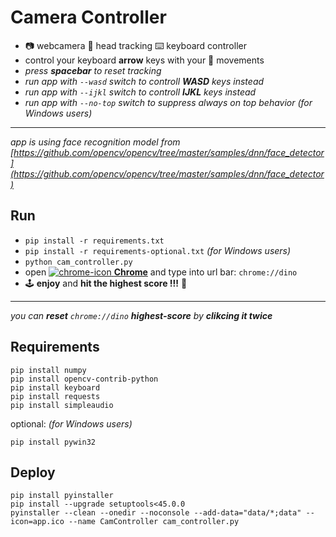 # Camera Controller 
- 📷 webcamera 🤨 head tracking ⌨️ keyboard controller
- control your keyboard **arrow** keys with your 🕺 movements
- *press **spacebar** to reset tracking*
- *run app with `--wasd` switch to controll **WASD** keys instead*
- *run app with `--ijkl` switch to controll **IJKL** keys instead*
- *run app with `--no-top` switch to suppress always on top behavior (for Windows users)*

-----------------------------------------
*app is using face recognition model from [https://github.com/opencv/opencv/tree/master/samples/dnn/face_detector](https://github.com/opencv/opencv/tree/master/samples/dnn/face_detector)*

## Run
- `pip install -r requirements.txt`
- `pip install -r requirements-optional.txt` *(for Windows users)*
- `python cam_controller.py`
- open [![chrome-icon](https://www.google.com/chrome/static/images/favicons/favicon-16x16.png) **Chrome**](https://www.google.com/chrome/) and type into url bar: `chrome://dino`
- 🕹️ **enjoy** and **hit the highest score !!!** 🦖

-----------------------------------------
*you can **reset** `chrome://dino` **highest-score** by **clikcing it twice***

## Requirements
```
pip install numpy
pip install opencv-contrib-python
pip install keyboard
pip install requests
pip install simpleaudio
```
optional: *(for Windows users)*
```
pip install pywin32
```

## Deploy
```
pip install pyinstaller
pip install --upgrade setuptools<45.0.0
pyinstaller --clean --onedir --noconsole --add-data="data/*;data" --icon=app.ico --name CamController cam_controller.py
```
